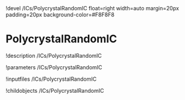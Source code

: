 <!-- MOOSE Object Documentation Stub: Remove this when content is added. -->!devel /ICs/PolycrystalRandomIC float=right width=auto margin=20px padding=20px background-color=#F8F8F8


# PolycrystalRandomIC
!description /ICs/PolycrystalRandomIC

!parameters /ICs/PolycrystalRandomIC

!inputfiles /ICs/PolycrystalRandomIC

!childobjects /ICs/PolycrystalRandomIC
